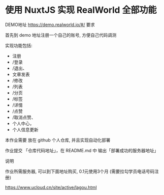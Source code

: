 # 使用 NuxtJS 实现 RealWorld 全部功能
DEMO地址   https://demo.realworld.io/#/
要求

首先到 demo 地址注册一个自己的账号, 方便自己代码调测

实现功能包括: 
- 注册
- /登录
- /退出、
- 文章发表
- /修改
- /列表
- /分页
- /标签
- /详情
- /点赞
- /取消点赞、
- 个人中心，
- 个人信息更新

本作业需要 放在 github 个人仓库, 并且实现自动化部署

作业提交 「仓库代码地址」，在 README.md 中 输出「部署成功的服务器地址」

说明

作业所需服务器, 可以到下面地址购买,  0.1元使用3个月 (需要拉勾学员电话号码注册)

 https://www.ucloud.cn/site/active/lagou.html